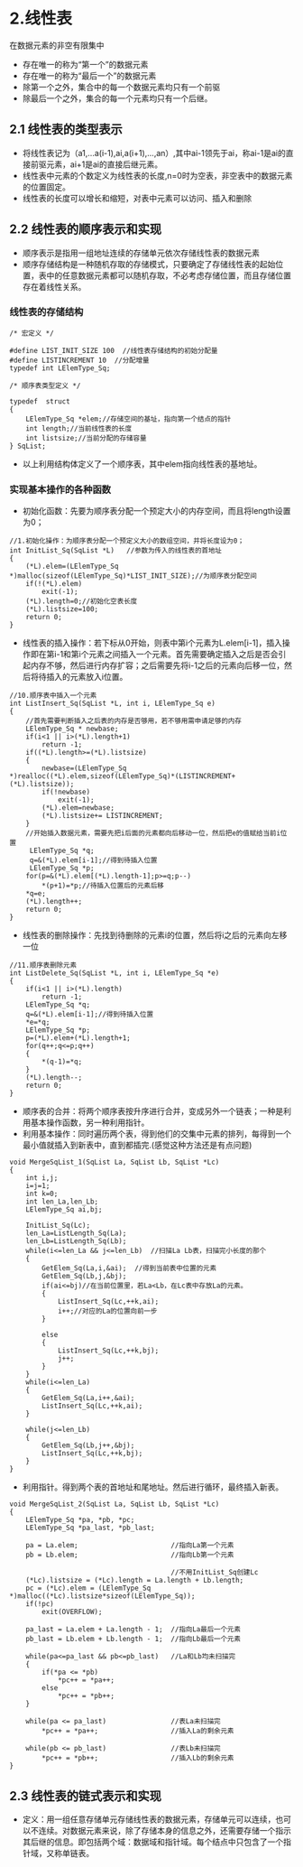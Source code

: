 # 2.线性表
在数据元素的非空有限集中
* 存在唯一的称为“第一个”的数据元素
* 存在唯一的称为“最后一个”的数据元素
* 除第一个之外，集合中的每一个数据元素均只有一个前驱
* 除最后一个之外，集合的每一个元素均只有一个后继。
## 2.1 线性表的类型表示
* 将线性表记为（a1,...a(i-1),ai,a(i+1),...,an）,其中ai-1领先于ai，称ai-1是ai的直接前驱元素，ai+1是ai的直接后继元素。
* 线性表中元素的个数定义为线性表的长度,n=0时为空表，非空表中的数据元素的位置固定。
* 线性表的长度可以增长和缩短，对表中元素可以访问、插入和删除
## 2.2 线性表的顺序表示和实现
* 顺序表示是指用一组地址连续的存储单元依次存储线性表的数据元素
* 顺序存储结构是一种随机存取的存储模式，只要确定了存储线性表的起始位置，表中的任意数据元素都可以随机存取，不必考虑存储位置，而且存储位置存在着线性关系。
### 线性表的存储结构
```
/* 宏定义 */

#define LIST_INIT_SIZE 100  //线性表存储结构的初始分配量 
#define LISTINCREMENT 10  //分配增量
typedef int LElemType_Sq;

/* 顺序表类型定义 */

typedef  struct
{
	LElemType_Sq *elem;//存储空间的基址，指向第一个结点的指针
	int length;//当前线性表的长度
	int listsize;//当前分配的存储容量	
} SqList;
```
* 以上利用结构体定义了一个顺序表，其中elem指向线性表的基地址。

### 实现基本操作的各种函数
* 初始化函数：先要为顺序表分配一个预定大小的内存空间，而且将length设置为0；
```
//1.初始化操作：为顺序表分配一个预定义大小的数组空间，并将长度设为0； 
int InitList_Sq(SqList *L)   //参数为传入的线性表的首地址 
{
	(*L).elem=(LElemType_Sq *)malloc(sizeof(LElemType_Sq)*LIST_INIT_SIZE);//为顺序表分配空间
	if(!(*L).elem) 
		exit(-1);
	(*L).length=0;//初始化空表长度
	(*L).listsize=100;
	return 0; 
} 
```
* 线性表的插入操作：若下标从0开始，则表中第i个元素为L.elem[i-1]，插入操作即在第i-1和第i个元素之间插入一个元素。首先需要确定插入之后是否会引起内存不够，然后进行内存扩容；之后需要先将i-1之后的元素向后移一位，然后将待插入的元素放入i位置。
```
//10.顺序表中插入一个元素 
int ListInsert_Sq(SqList *L, int i, LElemType_Sq e)
{
	//首先需要判断插入之后表的内存是否够用，若不够用需申请足够的内存
	LElemType_Sq * newbase; 
	if(i<1 || i>(*L).length+1)
		return -1;
	if((*L).length>=(*L).listsize)
	{
		newbase=(LElemType_Sq *)realloc((*L).elem,sizeof(LElemType_Sq)*(LISTINCREMENT+(*L).listsize));
		if(!newbase)
			exit(-1);
		(*L).elem=newbase;
		(*L).listsize+= LISTINCREMENT;
	}
	//开始插入数据元素，需要先把i后面的元素都向后移动一位，然后把e的值赋给当前i位置
	 LElemType_Sq *q;
	 q=&(*L).elem[i-1];//得到待插入位置
     LElemType_Sq *p;  
	for(p=&(*L).elem[(*L).length-1];p>=q;p--)
		*(p+1)=*p;//待插入位置后的元素后移
	*q=e;
	(*L).length++;
	return 0; 
}
```
* 线性表的删除操作：先找到待删除的元素i的位置，然后将i之后的元素向左移一位
```
//11.顺序表删除元素 
int ListDelete_Sq(SqList *L, int i, LElemType_Sq *e)
{
	if(i<1 || i>(*L).length)
		return -1;
	LElemType_Sq *q;
 	q=&(*L).elem[i-1];//得到待插入位置
 	*e=*q;
 	LElemType_Sq *p;
 	p=(*L).elem+(*L).length+1;
 	for(q++;q<=p;q++)
 	{
		*(q-1)=*q; 	
 	}
 	(*L).length--;
 	return 0;
}
```
* 顺序表的合并：将两个顺序表按升序进行合并，变成另外一个链表；一种是利用基本操作函数，另一种利用指针。
* 利用基本操作：同时遍历两个表，得到他们的交集中元素的排列，每得到一个最小值就插入到新表中，直到都插完.(感觉这种方法还是有点问题)
```
void MergeSqList_1(SqList La, SqList Lb, SqList *Lc)
{
	int i,j;
	i=j=1;
	int k=0;
	int len_La,len_Lb;
	LElemType_Sq ai,bj;
	
	InitList_Sq(Lc);
	len_La=ListLength_Sq(La);
	len_Lb=ListLength_Sq(Lb);
	while(i<=len_La && j<=len_Lb)  //扫描La Lb表，扫描完小长度的那个 
	{
		GetElem_Sq(La,i,&ai);  //得到当前表中位置的元素 
		GetElem_Sq(Lb,j,&bj);
		if(ai<=bj)//在当前位置里，若La<Lb，在Lc表中存放La的元素。 
		{
			ListInsert_Sq(Lc,++k,ai);
			i++;//对应的La的位置向前一步			
		}

		else
		{
			ListInsert_Sq(Lc,++k,bj);
			j++;			
		}
	}
	while(i<=len_La)
	{
		GetElem_Sq(La,i++,&ai);
		ListInsert_Sq(Lc,++k,ai);
	}
	
	while(j<=len_Lb)
	{
		GetElem_Sq(Lb,j++,&bj);
		ListInsert_Sq(Lc,++k,bj);
	}	
} 
```
* 利用指针。得到两个表的首地址和尾地址。然后进行循环，最终插入新表。
```
void MergeSqList_2(SqList La, SqList Lb, SqList *Lc)
{
	LElemType_Sq *pa, *pb, *pc;
	LElemType_Sq *pa_last, *pb_last;
		
	pa = La.elem;						//指向La第一个元素 
	pb = Lb.elem;						//指向Lb第一个元素
	
										//不用InitList_Sq创建Lc 
	(*Lc).listsize = (*Lc).length = La.length + Lb.length;
	pc = (*Lc).elem = (LElemType_Sq *)malloc((*Lc).listsize*sizeof(LElemType_Sq));
	if(!pc) 
		exit(OVERFLOW);
	
	pa_last = La.elem + La.length - 1;	//指向La最后一个元素
	pb_last = Lb.elem + Lb.length - 1;	//指向Lb最后一个元素
	
	while(pa<=pa_last && pb<=pb_last) 	//La和Lb均未扫描完 
	{
		if(*pa <= *pb)
			*pc++ = *pa++;
		else
			*pc++ = *pb++;
	}
	
	while(pa <= pa_last)				//表La未扫描完 
		*pc++ = *pa++;					//插入La的剩余元素

	while(pb <= pb_last)				//表Lb未扫描完
		*pc++ = *pb++;					//插入Lb的剩余元素
}
```

## 2.3 线性表的链式表示和实现
* 定义：用一组任意存储单元存储线性表的数据元素，存储单元可以连续，也可以不连续。对数据元素来说，除了存储本身的信息之外，还需要存储一个指示其后继的信息。即包括两个域：数据域和指针域。每个结点中只包含了一个指针域，又称单链表。







